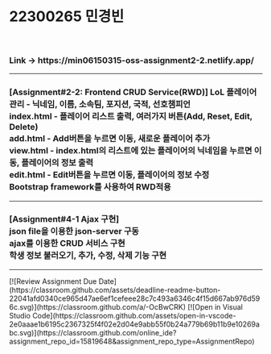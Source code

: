 <h1>22300265 민경빈</h1><br>
<h3>Link -> https://min06150315-oss-assignment2-2.netlify.app/</h3>
<hr>
<h3>
    [Assignment#2-2: Frontend CRUD Service(RWD)]
    LoL 플레이어 관리 - 닉네임, 이름, 소속팀, 포지션, 국적, 선호챔피언<br>
    index.html - 플레이어 리스트 출력, 여러가지 버튼(Add, Reset, Edit, Delete)<br>
    add.html - Add버튼을 누르면 이동, 새로운 플레이어 추가<br>
    view.html - index.html의 리스트에 있는 플레이어의 닉네임을 누르면 이동, 플레이어의 정보 출력<br>
    edit.html - Edit버튼을 누르면 이동, 플레이어의 정보 수정 <br>
    Bootstrap framework를 사용하여 RWD적용<br>
</h3>
<hr>
<h3>
    [Assignment#4-1 Ajax 구현]<br>
    json file을 이용한 json-server 구동<br>
    ajax를 이용한 CRUD 서비스 구현<br>
    학생 정보 불러오기, 추가, 수정, 삭제 기능 구현<br>
</h3>
<hr>
[![Review Assignment Due Date](https://classroom.github.com/assets/deadline-readme-button-22041afd0340ce965d47ae6ef1cefeee28c7c493a6346c4f15d667ab976d596c.svg)](https://classroom.github.com/a/-OcBwCRK)
[![Open in Visual Studio Code](https://classroom.github.com/assets/open-in-vscode-2e0aaae1b6195c2367325f4f02e2d04e9abb55f0b24a779b69b11b9e10269abc.svg)](https://classroom.github.com/online_ide?assignment_repo_id=15819648&assignment_repo_type=AssignmentRepo)
